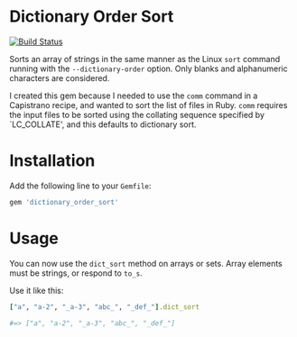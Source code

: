 # Dictionary Order Sort

[![Build Status](https://secure.travis-ci.org/ndbroadbent/dictionary_order_sort.png)](http://travis-ci.org/ndbroadbent/dictionary_order_sort)

Sorts an array of strings in the same manner as the Linux `sort` command running with the `--dictionary-order` option. Only blanks and alphanumeric characters are considered.

I created this gem because I needed to use the `comm` command in a Capistrano recipe, and wanted to sort the list of files in Ruby. `comm` requires the input files to be sorted using the collating sequence specified by `LC_COLLATE', and this defaults to dictionary sort.

# Installation

Add the following line to your `Gemfile`:

```ruby
gem 'dictionary_order_sort'
```

# Usage

You can now use the `dict_sort` method on arrays or sets. Array elements must be strings, or respond to `to_s`.

Use it like this:

```ruby
["a", "a-2", "_a-3", "abc_", "_def_"].dict_sort

#=> ["a", "a-2", "_a-3", "abc_", "_def_"]
```

